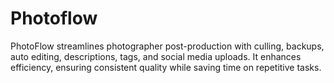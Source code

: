 # Photoflow
PhotoFlow streamlines photographer post-production with culling, backups, auto editing, descriptions, tags, and social media uploads. It enhances efficiency, ensuring consistent quality while saving time on repetitive tasks.
